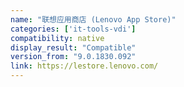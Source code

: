 ```yaml
---
name: "联想应用商店 (Lenovo App Store)"
categories: ['it-tools-vdi']
compatibility: native
display_result: "Compatible"
version_from: "9.0.1830.092"
link: https://lestore.lenovo.com/
---
```

